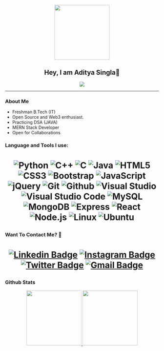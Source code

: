 <p align="center">
    <img src="Assets/Aditya.png" width="180" >
</p>
<h2 align="center"> Hey, I am Aditya Singla👋 </h2>
<p align="center">
  <!-- <a href="https://github.com/DenverCoder1/readme-typing-svg"> -->
    <img src="https://readme-typing-svg.herokuapp.com?color=E22FE4&width=380&height=45&lines=Student;Web+Developer;Open+Source+Enthusiast&center=true"></a>

</p>

---

### About Me

- Freshman B.Tech (IT)
- Open Source and Web3 enthusiast.
- Practicing DSA (JAVA)
- MERN Stack Developer
- Open for Collaborations

### Language and Tools I use:

<h1 align = "center">

![Python](https://img.shields.io/badge/Python-3776AB?style=for-the-badge&logo=python&logoColor=white)
![C++](https://img.shields.io/badge/C%2B%2B-00599C?style=for-the-badge&logo=c%2B%2B&logoColor=white)
![C](https://img.shields.io/badge/C-00599C?style=for-the-badge&logo=c&logoColor=white)
![Java](https://img.shields.io/badge/Java-ED8B00?style=for-the-badge&logo=java&logoColor=white)
![HTML5](https://img.shields.io/badge/HTML5-E34F26?style=for-the-badge&logo=html5&logoColor=white)
![CSS3](https://img.shields.io/badge/CSS3-1572B6?style=for-the-badge&logo=css3&logoColor=white)
![Bootstrap](https://img.shields.io/badge/Bootstrap-563D7C?style=for-the-badge&logo=bootstrap&logoColor=white)
![JavaScript](https://img.shields.io/badge/JavaScript-F7DF1E?style=for-the-badge&logo=javascript&logoColor=black)
![jQuery](https://img.shields.io/badge/jQuery-0769AD?style=for-the-badge&logo=jquery&logoColor=white)
![Git](https://img.shields.io/badge/-git-F1502F?style=for-the-badge&logo=git&logoColor=white)
![Github](https://img.shields.io/badge/-github-161B22?style=for-the-badge&logo=github&logoColor=white)
![Visual Studio](https://img.shields.io/badge/Visual_Studio-5C2D91?style=for-the-badge&logo=visual%20studio&logoColor=white)
![Visual Studio Code](https://img.shields.io/badge/Visual_Studio_Code-0078D4?style=for-the-badge&logo=visual%20studio%20code&logoColor=white)
![MySQL](https://img.shields.io/badge/MySQL-00000F?style=for-the-badge&logo=mysql&logoColor=white)
![MongoDB](https://img.shields.io/badge/MongoDB-4EA94B?style=for-the-badge&logo=mongodb&logoColor=white)
![Express](https://img.shields.io/badge/Express.js-404D59?style=for-the-badge)
![React](https://img.shields.io/badge/React-20232A?style=for-the-badge&logo=react&logoColor=61DAFB)
![Node.js](https://img.shields.io/badge/Node.js-43853D?style=for-the-badge&logo=node.js&logoColor=white)
![Linux](https://img.shields.io/badge/Linux-FCC624?style=for-the-badge&logo=linux&logoColor=black)
![Ubuntu](https://img.shields.io/badge/Ubuntu-E95420?style=for-the-badge&logo=ubuntu&logoColor=white)

## </h1>

### Want To Contact Me? 📱

<h1 align = "center">

[![Linkedin Badge](https://img.shields.io/badge/-Aditya_Singla-blue?style=for-the-badge&logo=Linkedin&logoColor=white&link=https://www.linkedin.com/in/adityasingla2802/)](https://www.linkedin.com/in/adityasingla2802/)
[![Instagram Badge](https://img.shields.io/badge/-ad1tya.28-purple?style=for-the-badge&logo=instagram&logoColor=white&link=https://instagram.com/ad1tya.28/)](https://instagram.com/ad1tya.28)
[![Twitter Badge](https://img.shields.io/badge/-2802AdityA-blue?style=for-the-badge&logo=Twitter&logoColor=white&link=https://twitter.com/2802AdityA/)](https://twitter.com/2802AdityA/)
[![Gmail Badge](https://img.shields.io/badge/adityasingla.2802@gmail.com-white?style=for-the-badge&logo=Gmail&logoColor=&link=mailto:adityasingla.2802@gmail.com)](mailto:adityasingla.2802@gmail.com)

## </h1>

### Github Stats

<p align = "center">

<a href="https://github.com/2802AdityA">
  <img height="180em" src="https://github-readme-stats.vercel.app/api?username=2802AdityA&show_icons=true&theme=algolia&include_all_commits=true&count_private=true"/>
  <img height="180em" src="https://github-readme-stats.vercel.app/api/top-langs/?username=2802AdityA&theme=algolia&hide=c%2B%2B&layout=compact"/>
</a>

</p>
<h1 align="center>

![](https://activity-graph.herokuapp.com/graph?username=2802AdityA&theme=react-dark&hide_border=true)

## </h1>
